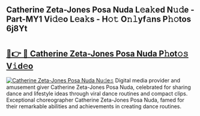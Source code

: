## Catherine Zeta-Jones Posa Nuda L𝚎a𝚔ed N𝚞𝚍e - Part-MY1 Vi𝚍𝚎o L𝚎a𝚔s - H𝚘𝚝 O𝚗𝚕yf𝚊ns P𝚑𝚘tos 6j8Yt

# <h2><a href="http://kf0hza.oniu.top/?m=Catherine+Zeta-Jones+Posa+Nuda">🔗👉 🔴 Catherine Zeta-Jones Posa Nuda P𝚑ot𝚘𝚜 V𝚒d𝚎o</a></h2>

[![Catherine Zeta-Jones Posa Nuda Nu𝚍e𝚜](https://i.imgur.com/0qMVB7G.gif)](http://kf0hza.oniu.top/?m=Catherine+Zeta-Jones+Posa+Nuda)
Digital media provider and amusement giver Catherine Zeta-Jones Posa Nuda, celebrated for sharing dance and lifestyle ideas through viral dance routines and compact clips. Exceptional choreographer Catherine Zeta-Jones Posa Nuda, famed for their remarkable abilities and achievements in creating dance routines.  
